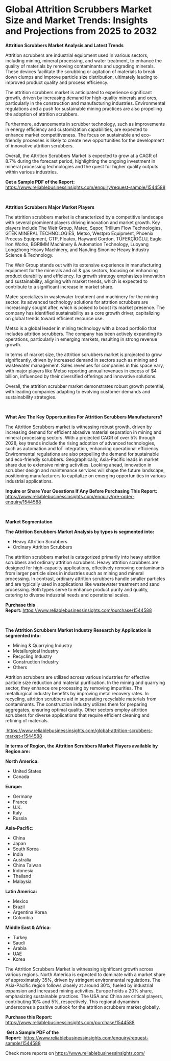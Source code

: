 <p><h1>Global Attrition Scrubbers Market Size and Market Trends: Insights and Projections from 2025 to 2032</h1></p><p><strong>Attrition Scrubbers Market Analysis and Latest Trends</strong></p>
<p><p>Attrition scrubbers are industrial equipment used in various sectors, including mining, mineral processing, and water treatment, to enhance the quality of materials by removing contaminants and upgrading minerals. These devices facilitate the scrubbing or agitation of materials to break down clumps and improve particle size distribution, ultimately leading to improved product quality and process efficiency.</p><p>The attrition scrubbers market is anticipated to experience significant growth, driven by increasing demand for high-quality minerals and ores, particularly in the construction and manufacturing industries. Environmental regulations and a push for sustainable mining practices are also propelling the adoption of attrition scrubbers. </p><p>Furthermore, advancements in scrubber technology, such as improvements in energy efficiency and customization capabilities, are expected to enhance market competitiveness. The focus on sustainable and eco-friendly processes is likely to create new opportunities for the development of innovative attrition scrubbers. </p><p>Overall, the Attrition Scrubbers Market is expected to grow at a CAGR of 8.7% during the forecast period, highlighting the ongoing investment in mineral processing technologies and the quest for higher quality outputs within various industries.</p></p>
<p><strong>Get a Sample PDF of the Report:&nbsp;</strong> <a href="https://www.reliablebusinessinsights.com/enquiry/request-sample/1544588?utm_campaign=2248&utm_medium=2&utm_source=Github&utm_content=ia&utm_term=08042025&utm_id=attrition-scrubbers">https://www.reliablebusinessinsights.com/enquiry/request-sample/1544588</a></p>
<p>&nbsp;</p>
<p><strong>Attrition Scrubbers Major Market Players</strong></p>
<p><p>The attrition scrubbers market is characterized by a competitive landscape with several prominent players driving innovation and market growth. Key players include The Weir Group, Matec, Sepor, Trillium Flow Technologies, GTEK MINERAL TECHNOLOGIES, Metso, Westpro Equipment, Phoenix Process Equipment, CTP, Floatex, Hayward Gordon, TÜFEKÇİOĞLU, Eagle Iron Works, BGRIMM Machinery & Automation Technology, Luoyang Longzhong Heavy Machinery, and NanJing Sinonine Heavy Industry Science & Technology.</p><p>The Weir Group stands out with its extensive experience in manufacturing equipment for the minerals and oil & gas sectors, focusing on enhancing product durability and efficiency. Its growth strategy emphasizes innovation and sustainability, aligning with market trends, which is expected to contribute to a significant increase in market share.</p><p>Matec specializes in wastewater treatment and machinery for the mining sector. Its advanced technology solutions for attrition scrubbers are increasingly sought after, which is poised to boost its market presence. The company has identified sustainability as a core growth driver, capitalizing on global trends toward efficient resource use.</p><p>Metso is a global leader in mining technology with a broad portfolio that includes attrition scrubbers. The company has been actively expanding its operations, particularly in emerging markets, resulting in strong revenue growth. </p><p>In terms of market size, the attrition scrubbers market is projected to grow significantly, driven by increased demand in sectors such as mining and wastewater management. Sales revenues for companies in this space vary, with major players like Metso reporting annual revenues in excess of $4 billion, influenced by their diversified offerings and innovative solutions.</p><p>Overall, the attrition scrubber market demonstrates robust growth potential, with leading companies adapting to evolving customer demands and sustainability strategies.</p></p>
<p>&nbsp;</p>
<p><strong>What Are The Key Opportunities For Attrition Scrubbers Manufacturers?</strong></p>
<p><p>The Attrition Scrubbers market is witnessing robust growth, driven by increasing demand for efficient abrasive material separation in mining and mineral processing sectors. With a projected CAGR of over 5% through 2028, key trends include the rising adoption of advanced technologies, such as automation and IoT integration, enhancing operational efficiency. Environmental regulations are also propelling the demand for sustainable and eco-friendly scrubbers. Geographically, Asia-Pacific leads in market share due to extensive mining activities. Looking ahead, innovation in scrubber design and maintenance services will shape the future landscape, positioning manufacturers to capitalize on emerging opportunities in various industrial applications.</p></p>
<p><strong>Inquire or Share Your Questions If Any Before Purchasing This Report:</strong> <a href="https://www.reliablebusinessinsights.com/enquiry/pre-order-enquiry/1544588?utm_campaign=2248&utm_medium=2&utm_source=Github&utm_content=ia&utm_term=08042025&utm_id=attrition-scrubbers">https://www.reliablebusinessinsights.com/enquiry/pre-order-enquiry/1544588</a></p>
<p>&nbsp;</p>
<p><strong>Market Segmentation</strong></p>
<p><strong>The Attrition Scrubbers Market Analysis by types is segmented into:</strong></p>
<p><ul><li>Heavy Attrition Scrubbers</li><li>Ordinary Attrition Scrubbers</li></ul></p>
<p><p>The attrition scrubbers market is categorized primarily into heavy attrition scrubbers and ordinary attrition scrubbers. Heavy attrition scrubbers are designed for high-capacity applications, effectively removing contaminants from larger particle sizes in industries such as mining and mineral processing. In contrast, ordinary attrition scrubbers handle smaller particles and are typically used in applications like wastewater treatment and sand processing. Both types serve to enhance product purity and quality, catering to diverse industrial needs and operational scales.</p></p>
<p><strong>Purchase this Report:&nbsp;</strong><a href="https://www.reliablebusinessinsights.com/purchase/1544588?utm_campaign=2248&utm_medium=2&utm_source=Github&utm_content=ia&utm_term=08042025&utm_id=attrition-scrubbers">https://www.reliablebusinessinsights.com/purchase/1544588</a></p>
<p>&nbsp;</p>
<p><strong>The Attrition Scrubbers Market Industry Research by Application is segmented into:</strong></p>
<p><ul><li>Mining & Quarrying Industry</li><li>Metallurgical Industry</li><li>Recycling Industry</li><li>Construction Industry</li><li>Others</li></ul></p>
<p><p>Attrition scrubbers are utilized across various industries for effective particle size reduction and material purification. In the mining and quarrying sector, they enhance ore processing by removing impurities. The metallurgical industry benefits by improving metal recovery rates. In recycling, attrition scrubbers aid in separating recyclable materials from contaminants. The construction industry utilizes them for preparing aggregates, ensuring optimal quality. Other sectors employ attrition scrubbers for diverse applications that require efficient cleaning and refining of materials.</p></p>
<p><a href="https://www.reliablebusinessinsights.com/global-attrition-scrubbers-market-r1544588?utm_campaign=2248&utm_medium=2&utm_source=Github&utm_content=ia&utm_term=08042025&utm_id=attrition-scrubbers">&nbsp;https://www.reliablebusinessinsights.com/global-attrition-scrubbers-market-r1544588</a></p>
<p><strong>In terms of Region, the Attrition Scrubbers Market Players available by Region are:</strong></p>
<p>
    <p> <strong> North America: </strong>
        <ul>
            <li>United States</li>
            <li>Canada</li>
        </ul>
        </p> 
    <p> <strong> Europe: </strong>
        <ul>
            <li>Germany</li>
            <li>France</li>
            <li>U.K.</li>
            <li>Italy</li>
            <li>Russia</li>
        </ul>
        </p> 
    <p> <strong> Asia-Pacific: </strong>
        <ul>
            <li>China</li>
            <li>Japan</li>
            <li>South Korea</li>
            <li>India</li>
            <li>Australia</li>
            <li>China Taiwan</li>
            <li>Indonesia</li>
            <li>Thailand</li>
            <li>Malaysia</li>
        </ul>
        </p> 
    <p> <strong> Latin America: </strong>
        <ul>
            <li>Mexico</li>
            <li>Brazil</li>
            <li>Argentina Korea</li>
            <li>Colombia</li>
        </ul>
        </p> 
    <p> <strong> Middle East & Africa: </strong>
        <ul>
            <li>Turkey</li>
            <li>Saudi</li>
            <li>Arabia</li>
            <li>UAE</li>
            <li>Korea</li>
        </ul>
    </p>
    </p>
<p><p>The Attrition Scrubbers Market is witnessing significant growth across various regions. North America is expected to dominate with a market share of approximately 35%, driven by stringent environmental regulations. The Asia-Pacific region follows closely at around 30%, fueled by industrial expansion and increased mining activities. Europe holds a 20% share, emphasizing sustainable practices. The USA and China are critical players, contributing 10% and 5%, respectively. This regional dynamism underscores a positive outlook for the attrition scrubbers market globally.</p></p>
<p><strong>Purchase this Report: </strong><a href="https://www.reliablebusinessinsights.com/purchase/1544588?utm_campaign=2248&utm_medium=2&utm_source=Github&utm_content=ia&utm_term=08042025&utm_id=attrition-scrubbers">https://www.reliablebusinessinsights.com/purchase/1544588</a></p>
<p>&nbsp;<strong>Get a Sample PDF of the Report:&nbsp;&nbsp;</strong><a href="https://www.reliablebusinessinsights.com/enquiry/request-sample/1544588?utm_campaign=2248&utm_medium=2&utm_source=Github&utm_content=ia&utm_term=08042025&utm_id=attrition-scrubbers">https://www.reliablebusinessinsights.com/enquiry/request-sample/1544588</a></p>
<p><strong></strong></p>
<p>Check more reports on <a href="https://www.reliablebusinessinsights.com/?utm_campaign=2248&utm_medium=2&utm_source=Github&utm_content=ia&utm_term=08042025&utm_id=attrition-scrubbers">https://www.reliablebusinessinsights.com/</a></p>